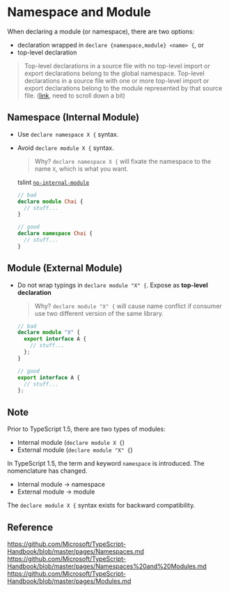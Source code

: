 # Namespace and Module

When declaring a module (or namespace), there are two options:

- declaration wrapped in `declare {namespace,module} <name> {`, or
- top-level declaration

> Top-level declarations in a source file with no top-level import or export declarations belong to the global namespace.
> Top-level declarations in a source file with one or more top-level import or export declarations belong to the module represented by that source file. ([link](https://github.com/Microsoft/TypeScript/blob/master/doc/spec.md#23-declarations), need to scroll down a bit)

## Namespace (Internal Module)

- Use `declare namespace X {` syntax.
- Avoid `declare module X {` syntax.


  > Why? `declare namespace X {` will fixate the namespace to the name `X`, which is what you want.

  tslint [`no-internal-module`](tslint.md/no-internal-module-native)

  ```ts
  // bad
  declare module Chai {
    // stuff...
  }

  // good
  declare namespace Chai {
    // stuff...
  }
  ```

## Module (External Module)

- Do not wrap typings in `declare module "X" {`. Expose as **top-level declaration**

  > Why? `declare module "X" {` will cause name conflict if consumer use two different version of the same library.

  ```ts
  // bad
  declare module "X" {
    export interface A {
      // stuff...
    };
  }

  // good
  export interface A {
    // stuff...
  };
  ```

## Note

Prior to TypeScript 1.5, there are two types of modules:

- Internal module (`declare module X {`)
- External module (`declare module "X" {`)

In TypeScript 1.5, the term and keyword `namespace` is introduced.
The nomenclature has changed.

- Internal module -> namespace
- External module -> module

The `declare module X {` syntax exists for backward compatibility.


## Reference

<https://github.com/Microsoft/TypeScript-Handbook/blob/master/pages/Namespaces.md>
<https://github.com/Microsoft/TypeScript-Handbook/blob/master/pages/Namespaces%20and%20Modules.md>
<https://github.com/Microsoft/TypeScript-Handbook/blob/master/pages/Modules.md>

